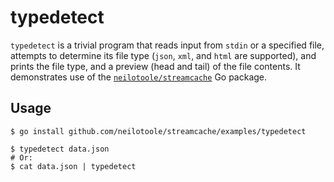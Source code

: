 # typedetect

`typedetect` is a trivial program that reads input from `stdin` or a specified
file, attempts to determine its file type (`json`, `xml`, and `html` are
supported), and prints the file type, and a preview (head and tail) of the
file contents. It demonstrates use of the [`neilotoole/streamcache`](https://github.com/neilotoole/streamcache)
Go package.

## Usage

```shell
$ go install github.com/neilotoole/streamcache/examples/typedetect

$ typedetect data.json
# Or:
$ cat data.json | typedetect
```

